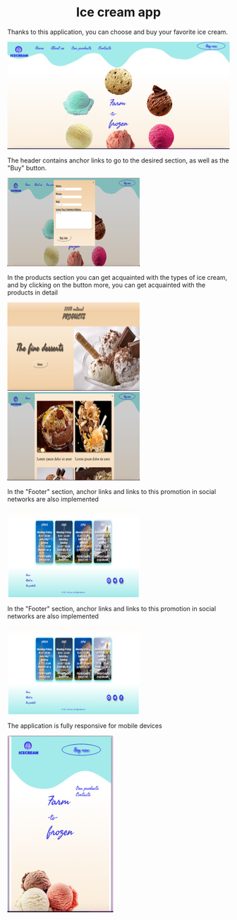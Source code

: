 <h1 align="center">Ice cream app</h1>
<p align="left">Thanks to this application, you can choose and buy your favorite ice cream.</p>
<img src="./readme/home.png">
<p align="left">The header contains anchor links to go to the desired section, as well as the "Buy" button.</p>
<img src="./readme/buy_now.png" width=300 height=200>
<p></p>
<p align="left">In the products section you can get acquainted with the types of ice cream, and by clicking on the button more, you can get acquainted with the products in detail</p>
<div display="flex">
<img src="./readme/products.png" width=300 height=200>
<img src="./readme/products_more.png" width=300 height=200>
</div>
<p></p>
<p align="left">In the "Footer" section, anchor links and links to this promotion in social networks are also implemented</p>
<img src="./readme/footer.png" width=300 height=200>
<p></p>
<p align="left">In the "Footer" section, anchor links and links to this promotion in social networks are also implemented</p>

<img src="./readme/footer.png" width=300 height=200>
<p align="left">The application is fully responsive for mobile devices</p>
<img src="./readme/adaptive.png" width=240 height=400>


